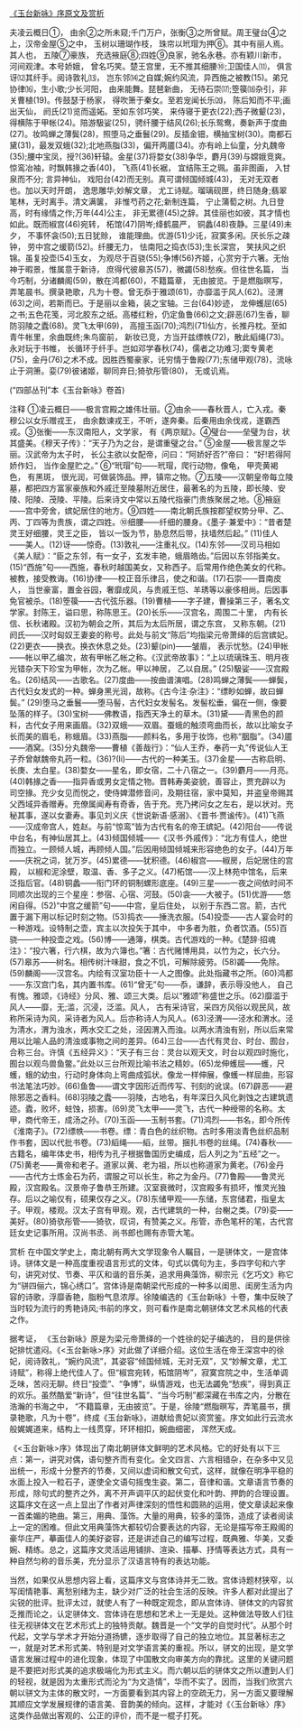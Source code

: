 [《玉台新咏》序原文及赏析](https://www.vrrw.net/wx/14321.html)

夫凌云概日①， 由余②之所未窥;千门万户，张衡③之所曾赋。周王璧台④之上，汉帝金屋⑤之中， 玉树以珊瑚作枝， 珠帘以玳瑁为押⑥。其中有丽人焉。其人也， 五陵⑦豪族， 充选掖庭⑧;四姓⑨良家，驰名永巷。亦有颖川新市，河间观津。本号娇娥， 曾名巧笑。楚王宫里，无不推其细腰⑩;卫国佳人⑾， 俱言讶⑿其纤手。阅诗敦礼⒀， 岂东邻⒁之自媒;婉约风流，异西施之被教(15)。弟兄协律⒃，生小歌;少长河阳， 由来能舞。琵琶新曲， 无待石崇⒄;箜篌⒅杂引，非关曹植(19)。传鼓瑟于杨家， 得吹箫于秦女。至若宠闻长乐⒇， 陈后知而不平;画出天仙， 阏氏(21)览而遥妬。至如东邻巧笑， 来侍寝于更衣(22);西子微颦(23)，得横陈于甲帐(24)。陪游馺娑(25)，骋纤腰于结风(26);长乐鸳鸯，奏新声于度曲(27)。妆鸣蝉之薄鬓(28)，照堕马之垂鬟(29)。反插金钿，横抽宝树(30)。南都石黛(31)，最发双蛾(32);北地燕脂(33)，偏开两靥(34)。亦有岭上仙童，分丸魏帝(35);腰中宝凤，授?(36)轩辕。金星(37)将婺女(38)争华，麝月(39)与嫦娥竞爽。惊鸾冶袖，时飘韩掾之香(40)， 飞燕(41)长裾， 宜结陈王之珮。虽非图画， 入甘泉而不分; 言异神仙， 戏阳台(42)而无别。真可谓倾国倾城(43)， 无对无双者也。加以天时开朗， 逸思雕华;妙解文章， 尤工诗赋。瑠璃砚匣，终日随身;翡翠笔林，无时离手。清文满箧， 非惟芍药之花;新制连篇， 宁止蒲萄之树。九日登高，时有缘情之作;万年(44)公主， 非无累德(45)之辞。其佳丽也如彼，其才情也如此。既而椒宫(46)宛转， 柘馆(47)阴岑;绛鹤晨严， 铜蠡(48)夜静。三星(49)未夕， 不事怀衾(50);五日犹赊， 谁能理曲。优游(51)少讬，寂寞多闲。厌长乐之疎钟， 劳中宫之缓箭(52)。纤腰无力， 怯南阳之捣衣(53);生长深宫， 笑扶风之织锦。虽复投壶(54)玉女， 为观尽于百骁(55);争博(56)齐姬，心赏穷于六箸。无怡神于暇景，惟属意于新诗， 庶得代彼皋苏(57)，微蠲(58)愁疾。但往世名篇， 当今巧制，分诸麟阁(59)，散在鸿都(60)，不籍篇章， 无由披览。于是燃脂暝写，弄笔晨书。撰录艳歌，凡为十卷。曾无忝于雅颂(61)，亦靡滥于风人(62)。泾渭(63)之间，若斯而已。于是丽以金箱，装之宝轴。三台(64)妙迹， 龙伸蠖屈(65)之书;五色花笺，河北胶东之纸。高楼红粉，仍定鱼鲁(66)之文;辟恶(67)生香，聊防羽陵之蠹(68)。灵飞太甲(69)， 高擅玉函(70);鸿烈(71)仙方，长推丹枕。至如青牛帐里，余曲既终;朱鸟窗前， 新妆已竞，方当开兹缥帙(72)，散此縚绳(73)。永对玩于书帷， 长循环于纤手。岂如邓学春秋(74)，儒者之功难习;窦专黄老(75)，金丹(76)之术不成。因胜西蜀豪家，讬穷情于鲁殿(77);东储甲观(78)，流咏止于洞箫。娈(79)彼诸姬，聊同弃日;猗欤彤管(80)， 无或讥焉。

(“四部丛刊”本《玉台新咏》卷首)



注释 ①凌云概日——极言宫殿之雄伟壮丽。②由余——春秋晋人，亡入戎。秦穆公以女乐赠戎王， 由余数谏戎王，不听，遂奔秦。后秦用由余伐戎，遂霸西戎。③张衡——东汉南阳人，文学家， 有《两京赋》。④璧台——垒璧为台，状其盛美。《穆天子传》：“天子乃为之台，是谓重璧之台。” ⑤金屋——极言屋之华丽。汉武帝为太子时， 长公主欲以女配帝，问曰：“阿娇好否?”帝曰： “好!若得阿娇作妇， 当作金屋贮之。” ⑥“玳瑁”句——玳瑁，爬行动物，像龟， 甲壳黄褐色， 有黑斑， 很光润，可做装饰品。押，镇帘之物。⑦五陵——汉朝皇帝每立陵墓，都把四方富家豪族和外戚迁至陵墓附近居住，最著名的为五陵，即长陵、安陵、阳陵、茂陵、平陵。后来诗文中常以五陵代指豪门贵族聚居之地。⑧掖庭——宫中旁舍，嫔妃居住的地方。⑨四姓——南北朝氏族按郡望权势分甲、乙、丙、丁四等为贵族，谓之四姓。⑩细腰——纤细的腰身。《墨子·兼爱中》：“昔者楚灵王好细腰，灵王之臣， 皆以一饭为节，胁息然后带，扶墙然后起。” (11)佳人——美人。(12)讶——惊奇。(13)敦礼——注重礼仪。(14)东邻——汉司马相如《美人赋》：“臣之东邻，有一女子，玄发丰艳，蛾眉皓齿。”后因以东邻指美女。(15)“西施”句——西施，春秋时越国美女，又称西子。后常用作绝色美女的代称。被教，接受教诲。(16)协律——校正音乐律吕，使之和谐。(17)石崇——晋南皮人， 当世豪富，置金谷园，奢靡成风，与贵戚王恺、羊琇等以豪侈相尚。后因事免官被杀。(18)箜篌——古代弦乐器。(19)曹植——字子建，曹操第三子，著名文学家。封陈王，谥曰思，称陈思王。(20)长乐——汉宫名，周围二十里， 内有长信、长秋诸殿。汉初为朝会之所，其后为太后所居，谓之东宫， 又称东朝。(21)阏氏——汉时匈奴王妻妾的称号。此处与前文“陈后”均指梁元帝萧绎的后宫嫔妃。(22)更衣——换衣。换衣休息之处。(23)颦(pin)——皱眉， 表示忧愁。(24)甲帐——帐以甲乙编次，故有甲帐乙帐之称。《汉武帝故事》：“上以琉璃珠玉、明月夜光错杂天下珍宝为甲帐，次为乙帐。甲以神居， 乙以自居。” (25)馺娑——汉宫殿名。(26)结风——古歌名。(27)度曲——按曲谱演唱。(28)鸣蝉之薄鬓——蝉鬓，古代妇女发式的一种。蝉身黑光润，故称。《古今注·杂注》：“缥眇如蝉，故曰蝉鬓。” (29)堕马之垂鬟——堕马髻，古代妇女发髻名。发髻松垂，偏在一侧，像要坠落的样子。(30)宝树——佛教语，指西天净土的草木。(31)黛——青黑色的颜料，古代女子用来画眉。(32)双蛾——双眉。蚕蛾的触须弯曲而长，故以比喻女子长而美的眉毛，称蛾眉。(33)燕脂——颜料名，多用于妆饰，也称“胭脂”。(34)靥——酒窝。(35)分丸魏帝——曹植《善哉行》：“仙人王乔，奉药一丸”传说仙人王子乔曾献魏帝丸药一粒。(36)?(li)——古代的一种美玉。(37)金星——古称启明、长庚、太白星。(38)婺女——星名，即女宿，二十八宿之一。(39)麝月——月亮。(40)韩掾之香——指异香或男女定情之物。晋韩寿美姿貌，善容止，贾充辟以为司空掾。充少女见而悦之，使侍婢潜修音问，及期往宿，家中莫知，并盗皇帝赐其父西域异香赠寿。充僚属闻寿有奇香，告于充。充乃拷问女之左右，是以状对。充秘其事，遂以女妻寿。事见刘义庆《世说新语·感溺》、《晋书·贾谧传》。(41)飞燕——汉成帝宫人，姓赵。与前“惊鸾”皆为古代有名的帝王嫔妃。(42)阳台——传说中台名，有神仙居其上。(43)倾国倾城——《汉书·外戚传》：“北方有佳人，绝世而独立。一顾倾人城，再顾倾人国。”后因用倾国倾城来形容绝色的女子。(44)万年——庆祝之词，犹万岁。(45)累德——犹积德。(46)椒宫——椒房，后妃居住的宫殿， 以椒和泥涂壁，取温、香、多子之义。(47)柘馆——汉上林苑中馆名，后来泛指后官。(48)铜蠡——衔门环的铜制螺形底座。(49)三星——一夜之间依时间不同顺次出现的三个星座：参宿、心宿、河鼓。(50)衾——大被子。(51)优游——悠闲自得。(52)“中宫之缓箭”句——中宫，皇后住处， 以别于东西二宫。箭，古代置于漏下用以标记时刻之物。(53)捣衣——捶洗衣服。(54)投壶——古人宴会时的一种游戏。设特制之壶，宾主以次投矢于其中， 中多者为胜，负者饮酒。(55)百骁——一种投壶之戏。(56)博——通簿，棋类。古代游戏的一种。《楚辞·招魂注》：“投六箸，行六棋，故为六簿也。”箸：古代赌博用具，以竹为之，长六分。(57)皋苏——树名。相传树汁味甜，食之不饥，可解除疲劳。(58)蠲——免除。(59)麟阁——汉宫名。内绘有汉室功臣十一人之图像。此处指藏书之所。(60)鸿都——东汉宫门名，其内置书库。(61)“曾无”句——忝，谦辞，表示辱没他人， 自己有愧。雅颂，《诗经》分风、雅、颂三大类。后以“雅颂”称盛世之乐。(62)靡滥于风人——靡，无;滥，沉浸，泛滥。风人， 古有采诗官，采四方风俗以观民风，故称所采诗为风，采诗者为风人。后亦称诗人为风人。(63)泾渭——泾水和渭水。泾为清水，渭为浊水，两水交汇之处，泾因渭入而浊。以两水清浊有别，所以后来常用以比喻人品的清浊或事物之间的差异。(64)三台——古代有灵台、时台、囿台，合称三台。许慎《五经异义》：“天子有三台：灵台以观天文，时台以观四时施化，囿台以观鸟兽鱼鳖。”此处以三台所观比喻书法之精妙。(65)龙伸蠖屈——蠖，尺蠖，蛾的幼虫，行动时身体向上弯曲成弧状。像龙一样伸展，像蠖一样屈曲，形容书法笔法巧妙。(66)鱼鲁——谓文字因形近而传写、刊刻的讹误。(67)辟恶——避除邪恶之香料。(68)羽陵之蠹——羽陵，古地名，有年深日久风化剥蚀之古建筑遗迹。蠹，败坏，蛀蚀，损害。(69)灵飞太甲——灵飞，古代一种绶带的名称。太甲，商代帝王，成汤之孙。(70)玉函——玉制书套。(71)鸿烈——书名，即今所传《淮南子》。(72)缥帙——书卷。缥：青白色的丝织物。古时多用淡青色丝织品制作书套，因以代批书卷。(73)縚绳——縚，丝带。捆扎书卷的丝绳。(74)春秋——古籍名，编年体史书，相传为孔子根据鲁国历史编成，后人列之为“五经”之一。(75)黄老——黄帝和老子。道家以黄、老为祖，所以也称道家为黄老。(76)金丹——古代方士炼金石为药，谓服之可以长生，称之为金丹。(77)鲁殿——鲁灵光殿，汉宫殿名。汉景帝子鲁恭王所建。汉室衰微时，汉宫殿多有损坏，惟灵光独存。后以之喻仅有，硕果仅存之义。(78)东储甲观——东储，东宫储君，指皇太子。甲观，楼观。汉太子宫有甲观。观，古代建筑的一种，台榭之类。(79)娈——美好。(80)猗欤彤管——猗欤，叹词，有赞美之义。彤管，赤色笔杆的笔，古代宫廷女史记事所用。汉尚书丞、尚书郎也赐有赤管大笔。

赏析 在中国文学史上，南北朝有两大文学现象令人瞩目，一是骈体文，一是宫体诗。骈体文是一种高度重视语言形式的文体，句式以偶句为主，多四字句和六字句，讲究对仗、节奏、平仄和谐的音乐美，追求用典藻饰，柳宗元《乞巧文》称它为“骈四俪六，锦心绣口”。宫体诗是南朝梁代形成的一种多以闺思、闺房生活为内容的诗歌，浮靡香艳，脂粉气息浓厚。徐陵编选的《玉台新咏》十卷，集中反映了当时较为流行的秀艳诗风;书前的序文，则可看作是南北朝骈体文艺术风格的代表之作。

据考证， 《玉台新咏》原是为梁元帝萧绎的一个姓徐的妃子编选的， 目的是供徐妃排忧遣闷。《<玉台新咏>序》对此做了详细介绍。这位生活在帝王深宫中的徐妃，阅诗敦礼，“婉约风流”，其姿容“倾国倾城，无对无双”，又“妙解文章，尤工诗赋”，称得上绝代佳人了。但“椒宫宛转，柘馆阴岑”，寂寞宫院之中，生活单调乏味，苦闷无聊。终日“投壶”、“争博”，纵情游戏，也无法蠲免“愁疾”，得到真正的欢乐。虽然酷爱“新诗”，但“往世名篇”、“当今巧制”都深藏在书库之内，分散在浩瀚的书海之中， “不籍篇章，无由披览”。于是，徐陵“燃脂暝写，弄笔晨书，撰录艳歌，凡为十卷”，终成《玉台新咏》，进献给贵妃以资赏鉴。序文如此行云流水般娓娓道来，结构上一线贯穿，环环相扣，婉曲细密， 浑然天成。

《<玉台新咏>序》体现出了南北朝骈体文鲜明的艺术风格。它的好处有以下三点：第一，讲究对偶，语句整齐而有变化。全文四言、六言相错杂，在杂多中又见出统一，形成十分整齐的节奏，又间以虚词和散文句式，这样，就像在明净平稳的水面上投入一粒石子，遂使全文语句摇曳生姿。第二，音律和谐。文章语言节奏的形成，除句式的整齐之外，离不开声调平仄的起伏变化和叶韵、押韵的合理设置。这篇序文在这一点上显出了作者对声律深刻的悟性和圆熟的运用，使文章读起来像一首柔媚的艳曲。第三，用典、藻饰。大量的用典，较多的藻饰，造成了读者阅读上一定的困难。但此文用典藻饰大都较切合要表达的内容，无论是描写帝王殿阁的豪华庄严，摹画佳人的美好姿容，还是讲述自己的编写过程，既典雅、华美，又委婉、精练。总之，这篇序文灵活运用铺排、渲染、描摹、抒情等表达方式，具有一种自然匀称的音乐美，充分显示了汉语言特有的表达功能。

当然，如果仅从思想内容上看，这篇序文与宫体诗并无二致。宫体诗题材狭窄，以写闺情艳事、离愁别绪为主，缺少对广泛的社会生活的反映。许多人都对此提出了尖锐的批评。批评太过，就使人有了一种既定观念，即从宫体诗、骈体文的内容贫乏推而论之，认定骈体文、宫体诗在思想和艺术上一无是处。这种做法导致人们往往无视骈体文在艺术形式上的独特贡献。魏晋是一个“文学的自觉时代”。从那个时代起，文学与学术才开始分道扬镳，逐步取得了自己的独立地位。其显著标志之一，就是对艺术形式美、特别是对文学语言美的重视。所以，骈文的出现，是文学语言发展过程中的进化现象，体现了中国散文向审美方向的靠扰。这里的关键问题是不要把对形式美的追求极端化为形式主义。而六朝以后的骈体文之所以遭到人们的轻视，就是因为太重形式而沦为“为文造情”，华而不实了。因而，当我们欣赏六朝以骈文为主体的散文时，一方面要看到其内容上的空疏无力，另一方面又要理解其顺应文学发展规律的语言美、音韵美的倾向。这样，才能对《〈玉台新咏〉序》这类作品做出客观的、公正的评价，而不是一棍子打死。

